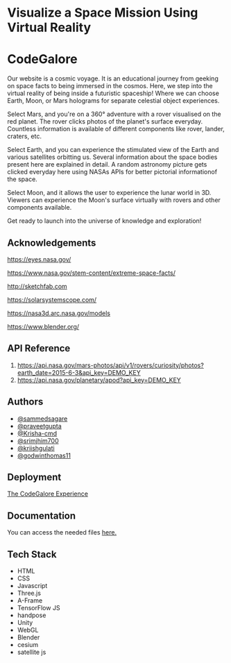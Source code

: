 # Visualize a Space Mission Using Virtual Reality

# CodeGalore

Our website is a cosmic voyage. It is an educational journey from geeking on space facts to being immersed in the cosmos. Here, we step into the virtual reality of being inside a futuristic spaceship! Where we can choose Earth, Moon, or Mars holograms for separate celestial object experiences.

Select Mars, and you're on a 360° adventure with a rover visualised on the red planet. The rover clicks photos of the planet's surface  everyday. Countless information is available of different components like rover, lander, craters, etc.

Select Earth, and you can experience the stimulated view of the Earth and various satellites orbitting us. Several information about the space bodies present here are explained in detail. A random astronomy picture gets clicked everyday here using NASAs APIs for better pictorial informationof the space.

Select Moon, and it allows the user to experience the lunar world in 3D. Viewers can experience the Moon's surface virtually with rovers and other components available.

Get ready to launch into the universe of knowledge and exploration!

## Acknowledgements

https://eyes.nasa.gov/

https://www.nasa.gov/stem-content/extreme-space-facts/

http://sketchfab.com

https://solarsystemscope.com/

https://nasa3d.arc.nasa.gov/models

https://www.blender.org/

## API Reference

1. https://api.nasa.gov/mars-photos/api/v1/rovers/curiosity/photos?earth_date=2015-6-3&api_key=DEMO_KEY
2. https://api.nasa.gov/planetary/apod?api_key=DEMO_KEY

## Authors

* [@sammedsagare](https://www.github.com/sammedsagare)
* [@praveetgupta](https://www.github.com/praveetgupta)
* [@Krisha-cmd](https://www.github.com/Krisha-cmd)
* [@srimjhim700](https://www.github.com/srimjhim700)
* [@kriishgulati](https://www.github.com/kriishgulati)
* [@godwinthomas11](https://www.github.com/godwinthomas11)

## Deployment

[The CodeGalore Experience](https://space-mission-2.vercel.app)

## Documentation

You can access the needed files [here.](https://drive.google.com/drive/folders/1PpJcAiUvqAliKYmvL2fo9G1SSZ6S2uVm?usp=sharing)

## Tech Stack

* HTML
* CSS
* Javascript
* Three.js
* A-Frame
* TensorFlow JS
* handpose
* Unity
* WebGL
* Blender
* cesium
* satellite js
